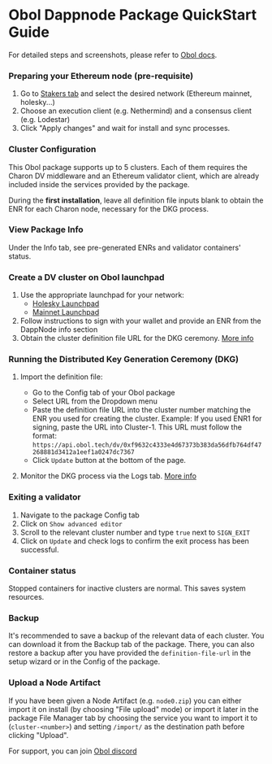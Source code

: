 # Obol Dappnode Package QuickStart Guide

For detailed steps and screenshots, please refer to [Obol docs](https://docs.obol.org/docs/start/quickstart_group).

### Preparing your Ethereum node (pre-requisite)
1. Go to [Stakers tab](http://my.dappnode/stakers/ethereum) and select the desired network (Ethereum mainnet, holesky...)
2. Choose an execution client (e.g. Nethermind) and a consensus client (e.g. Lodestar)
3. Click "Apply changes" and wait for install and sync processes.

### Cluster Configuration

This Obol package supports up to 5 clusters. Each of them requires the Charon DV middleware and an Ethereum validator client, which are already included inside the services provided by the package.

During the **first installation**, leave all definition file inputs blank to obtain the ENR for each Charon node, necessary for the DKG process.

### View Package Info

Under the Info tab, see pre-generated ENRs and validator containers' status.

### Create a DV cluster on Obol launchpad
1. Use the appropriate launchpad for your network:
    - [Holesky Launchpad](https://holesky.launchpad.obol.org/)
    - [Mainnet Launchpad](https://mainnet.launchpad.obol.org/)
2. Follow instructions to sign with your wallet and provide an ENR from the DappNode info section
3. Obtain the cluster definition file URL for the DKG ceremony. [More info](https://docs.obol.org/docs/start/quickstart_group#install-the-obol-dappnode-package)

### Running the Distributed Key Generation Ceremony (DKG)

1. Import the definition file:
    - Go to the Config tab of your Obol package
    - Select URL from the Dropdown menu
    - Paste the definition file URL into the cluster number matching the ENR you used for creating the cluster. Example: If you used ENR1 for signing, paste the URL into Cluster-1. This URL must follow the format: `https://api.obol.tech/dv/0xf9632c4333e4d67373b383da56dfb764df47268881d3412a1eef1a0247dc7367`
    - Click `Update` button at the bottom of the page.

2. Monitor the DKG process via the Logs tab. [More info](https://docs.obol.org/docs/start/quickstart_group#step-3-run-the-distributed-key-generation-dkg-ceremony)

### Exiting a validator

1. Navigate to the package Config tab
2. Click on `Show advanced editor`
3. Scroll to the relevant cluster number and type `true` next to `SIGN_EXIT`
4. Click on `Update` and check logs to confirm the exit process has been successful.

### Container status

Stopped containers for inactive clusters are normal. This saves system resources.

### Backup

It's recommended to save a backup of the relevant data of each cluster. You can download it from the Backup tab of the package. There, you can also restore a backup after you have provided the `definition-file-url` in the setup wizard or in the Config of the package. 

### Upload a Node Artifact

If you have been given a Node Artifact (e.g. `node0.zip`) you can either import it on install (by choosing "File upload" mode) or import it later in the package File Manager tab by choosing the service you want to import it to (`cluster-<number>`) and setting `/import/` as the destination path before clicking "Upload".

For support, you can join [Obol discord](https://discord.com/invite/n6ebKsX46w)